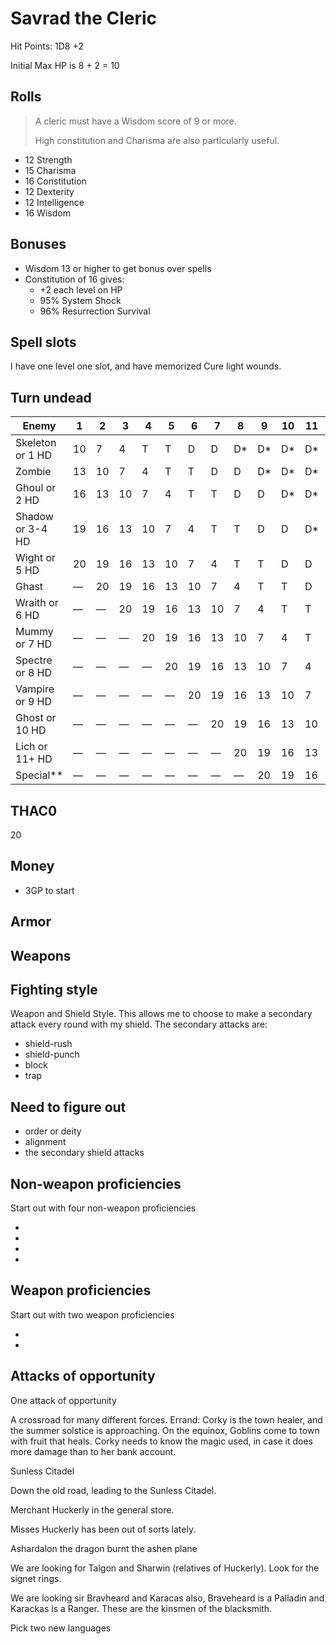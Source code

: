 # Savrad the Cleric

Hit Points: 1D8 +2

Initial Max HP is 8 + 2 = 10

## Rolls

> A cleric must have a Wisdom score of 9 or more.
>
> High constitution and Charisma are also particularly useful.

- 12 Strength
- 15 Charisma
- 16 Constitution
- 12 Dexterity
- 12 Intelligence
- 16 Wisdom

## Bonuses

- Wisdom 13 or higher to get bonus over spells
- Constitution of 16 gives:
  - +2 each level on HP
  - 95% System Shock
  - 96% Resurrection Survival

## Spell slots

I have one level one slot, and have memorized Cure light wounds.

## Turn undead

| Enemy            | 1  | 2  | 3  | 4  | 5  | 6  | 7  | 8  | 9  | 10 | 11 | 12 |
| ---------------- | -- | -  | -  | -  | -  | -  | -  | -  | -  | -- | -- | -- |
| Skeleton or 1 HD | 10 | 7  | 4  | T  | T  | D  | D  | D* | D* | D* | D* | D* |
| Zombie           | 13 | 10 | 7  | 4  | T  | T  | D  | D  | D* | D* | D* | D* |
| Ghoul or 2 HD    | 16 | 13 | 10 | 7  | 4  | T  | T  | D  | D  | D* | D* | D* |
| Shadow or 3-4 HD | 19 | 16 | 13 | 10 | 7  | 4  | T  | T  | D  | D  | D* | D* |
| Wight or 5 HD    | 20 | 19 | 16 | 13 | 10 | 7  | 4  | T  | T  | D  | D  | D* |
| Ghast 	       | —  | 20 | 19 | 16 | 13 | 10 | 7  | 4  | T  | T  | D  | D  |
| Wraith or 6 HD   | —  | —  | 20 | 19 | 16 | 13 | 10 | 7  | 4  | T  | T  | D  |
| Mummy or 7 HD    | —  | —  | —  | 20 | 19 | 16 | 13 | 10 | 7  | 4  | T  | T  |
| Spectre or 8 HD  | —  | —  | —  | —  | 20 | 19 | 16 | 13 | 10 | 7  | 4  | T  |
| Vampire or 9 HD  | —  | —  | —  | —  | —  | 20 | 19 | 16 | 13 | 10 | 7  | 4  |
| Ghost or 10 HD   | —  | —  | —  | —  | —  | —  | 20 | 19 | 16 | 13 | 10 | 7  |
| Lich or 11+ HD   | —  | —  | —  | —  | —  | —  | —  | 20 | 19 | 16 | 13 | 10 |
| Special**        | —  | —  | —  | —  | —  | —  | —  | —  | 20 | 19 | 16 | 13 |

## THAC0

20

## Money

- 3GP to start

## Armor

## Weapons

## Fighting style

Weapon and Shield Style. This allows me to choose to make a secondary attack every round with my shield. The secondary attacks are:

- shield-rush
- shield-punch
- block
- trap

## Need to figure out

- order or deity
- alignment
- the secondary shield attacks


## Non-weapon proficiencies

Start out with four non-weapon proficiencies

- 
- 
- 
- 

## Weapon proficiencies

Start out with two weapon proficiencies

- 
- 

## Attacks of opportunity

One attack of opportunity




A crossroad for many different forces. Errand: Corky is the town healer, and the summer solstice is approaching. On the equinox, Goblins come to town with fruit that heals. Corky needs to know the magic used, in case it does more damage than to her bank account.


Sunless Citadel

Down the old road, leading to the Sunless Citadel.

Merchant Huckerly in the general store.

Misses Huckerly has been out of sorts lately. 


Ashardalon the dragon burnt the ashen plane

We are looking for Talgon and Sharwin (relatives of Huckerly). Look for the signet rings.


We are looking sir Bravheard and Karacas also, Braveheard is a Palladin and Karackas is a Ranger. These are the kinsmen of the blacksmith.

Pick two new languages


